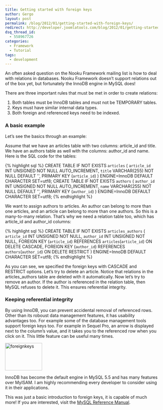 ```yaml
---
title: Getting started with foreign keys
author: Gergo
layout: post
permalink: /blog/2012/01/getting-started-with-foreign-keys/
redirect: http://developer.joomlatools.com/blog/2012/01/getting-started-with-foreign-keys.html
dsq_thread_id:
  - 558967726
categories:
  - Framework
  - Tutorial
tags:
  - development
---
```


  <p>
    An often asked question on the Nooku Framework mailing list is how to deal with relations in databases. Nooku Framework doesn&#8217;t support relations out of the box yet, but fortunately the InnoDB engine in MySQL does!
  </p>

  <p>
    There are three important rules that must be met in order to create relations:
  </p>

  <ol>
    <li>
      Both tables must be InnoDB tables and must not be TEMPORARY tables.
    </li>
    <li>
      Keys must have similar internal data types.
    </li>
    <li>
      Both foreign and referenced keys need to be indexed.
    </li>
  </ol>

  <h3 dir="ltr">
    A basic example
  </h3>

  <p>
    Let&#8217;s see the basics through an example:
  </p>

  <p>
    Assume that we have an articles table with two columns: article_id and title. We have an authors table as well with the columns: author_id and name. Here is the SQL code for the tables:
  </p>

{% highlight sql %}
CREATE TABLE IF NOT EXISTS `articles` (
`article_id` INT UNSIGNED NOT NULL AUTO_INCREMENT,
`title` VARCHAR(255) NOT NULL DEFAULT '',
PRIMARY KEY (`article_id`)
) ENGINE=InnoDB DEFAULT CHARACTER SET=utf8;
CREATE TABLE IF NOT EXISTS `authors` (
`author_id` INT UNSIGNED NOT NULL AUTO_INCREMENT,
`name` VARCHAR(255) NOT NULL DEFAULT '',
PRIMARY KEY (`author_id`)
) ENGINE=InnoDB DEFAULT CHARACTER SET=utf8;
{% endhighlight %}

  <p>
    We want to assign authors to articles. An author can belong to more than one articles, and an article can belong to more than one authors. So this is a many-to-many relation. That&#8217;s why we need a relation table too, which has article_id and author_id columns:
  </p>

{% highlight sql %}
CREATE TABLE IF NOT EXISTS `articles_authors` (
`article_id` INT UNSIGNED NOT NULL,
`author_id` INT UNSIGNED NOT NULL,
FOREIGN KEY (`article_id`)
REFERENCES `articles`(`article_id`)
ON DELETE CASCADE,
FOREIGN KEY (`author_id`)
REFERENCES `authors`(`author_id`)
ON DELETE RESTRICT
) ENGINE=InnoDB DEFAULT CHARACTER SET=utf8;
{% endhighlight %}

  <p>
    As you can see, we specified the foreign keys with CASCADE and RESTRICT options. Let’s try to delete an article. Notice that relations in the articles_authors table are deleted with it automatically. Now let’s try to remove an author. If the author is referenced in the relation table, then MySQL refuses to delete it. This ensures referential integrity.
  </p>

  <h3 dir="ltr">
    Keeping referential integrity
  </h3>

  <p>
    By using InnoDB, you can prevent accidental removal of referenced rows. Other than its roboust data management features, it has usability advantages too. For example some of the database management tools support foreign keys too. For example in Sequel Pro, an arrow is displayed next to the column’s value, and it takes you to the referenced row when you click on it. This little feature can be useful many times.
  </p>

  <div>
    <a title="foreignkeys by joomlatools, on Flickr" href="http://www.flickr.com/photos/joomlatools/6328763089/"><img src="http://farm7.static.flickr.com/6120/6328763089_2a1e7045a3_o.png" alt="foreignkeys" width="122" height="90" /></a>
  </div>

  <p>
    InnoDB has become the default engine in MySQL 5.5 and has many features over MyISAM. I am highly recommending every developer to consider using it in their applications.
  </p>

  <p>
    This was just a basic introduction to foreign keys, it is capable of much more! If you are interested, visit the <a href="http://dev.mysql.com/doc/refman/5.1/en/innodb-foreign-key-constraints.html">MySQL Reference Manual</a>.
  </p>
